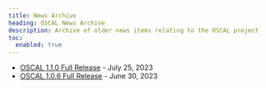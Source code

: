 ```yaml
---
title: News Archive
heading: OSCAL News Archive
description: Archive of older news items relating to the OSCAL project
toc:
  enabled: true
---
```


- [OSCAL 1.1.0 Full Release](https://github.com/usnistgov/OSCAL/releases/tag/v1.1.0) - July 25, 2023
- [OSCAL 1.0.6 Full Release](https://github.com/usnistgov/OSCAL/releases/tag/v1.0.6) - June 30, 2023
